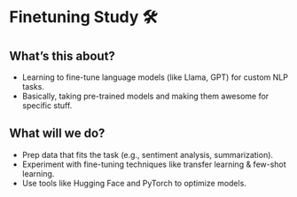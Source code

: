 # Finetuning Study 🛠️

## What’s this about?
- Learning to fine-tune language models (like Llama, GPT) for custom NLP tasks.
- Basically, taking pre-trained models and making them awesome for specific stuff.

## What will we do?
- Prep data that fits the task (e.g., sentiment analysis, summarization).
- Experiment with fine-tuning techniques like transfer learning & few-shot learning.
- Use tools like Hugging Face and PyTorch to optimize models.
